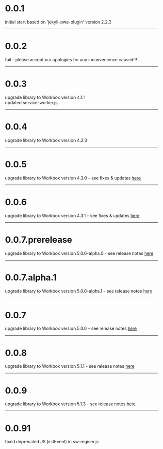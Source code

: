 # 0.0.1

initial start based on 'jekyll-pwa-plugin' version 2.2.3

---

# 0.0.2

fail - please accept our apologies for any inconvenience caused!!!

---

# 0.0.3

upgrade library to Workbox version 4.1.1    
updated service-worker.js

---

# 0.0.4

upgrade library to Workbox version 4.2.0

---

# 0.0.5

upgrade library to Workbox version 4.3.0 - see fixes & updates [here](https://github.com/GoogleChrome/workbox/releases/tag/v4.3.1) 

---

# 0.0.6

upgrade library to Workbox version 4.3.1 - see fixes & updates [here](https://github.com/GoogleChrome/workbox/releases/tag/v4.3.1) 

---

# 0.0.7.prerelease

upgrade library to Workbox version 5.0.0-alpha.0 - see release notes [here](https://github.com/GoogleChrome/workbox/releases/tag/v5.0.0-alpha.0) 

---

# 0.0.7.alpha.1

upgrade library to Workbox version 5.0.0-alpha.1 - see release notes [here](https://github.com/GoogleChrome/workbox/releases/tag/v5.0.0-alpha.1) 

---

# 0.0.7

upgrade library to Workbox version 5.0.0 - see release notes [here](https://github.com/GoogleChrome/workbox/releases/tag/v5.0.0) 

---

# 0.0.8

upgrade library to Workbox version 5.1.1 - see release notes [here](https://github.com/GoogleChrome/workbox/releases/tag/v5.1.1) 

---

# 0.0.9

upgrade library to Workbox version 5.1.3 - see release notes [here](https://github.com/GoogleChrome/workbox/releases/tag/v5.1.3) 

---

# 0.0.91

fixed deprecated JS (initEvent) in sw-regiser.js